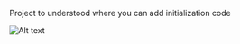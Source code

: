 Project to understood where you can add initialization code

![Alt text](alexkhvlg/AspNetCoreWebAppStartup/blob/master/img/console.png?raw=true "Console output")
